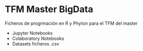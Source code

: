 # TFM Master BigData
Ficheros de progrmación en R y Phyton para el TFM del master
- Jupyter Notebooks
- Colaboratory Notebooks
- Datasets ficheros .csv
